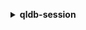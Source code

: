 **<details ><summary style="color:none;">qldb-session</summary><blockquote>**

- **<details><summary style="color:none;"><b><u>help</b></u></summary><blockquote>**

  * **<p style="color:none;"></p>**

  </br>

  <p style="color:red;">Description</p>

  </br>

  ## **Examples**

  ```bash

  ```
  ```json

  ```

  </br>

- **<details><summary style="color:none;"><b><u>send-command</b></u></summary><blockquote>**

  * **<p style="color:none;">--session-token</p>**
  * **<p style="color:none;">--start-session</p>**
  * **<p style="color:none;">--start-transaction</p>**
  * **<p style="color:none;">--end-session</p>**
  * **<p style="color:none;">--commit-transaction</p>**
  * **<p style="color:none;">--abort-transaction</p>**
  * **<p style="color:none;">--execute-statement</p>**
  * **<p style="color:none;">--fetch-page</p>**
  * **<p style="color:none;">--cli-input-json</p>**
  * **<p style="color:none;">--cli-input-yaml</p>**
  * **<p style="color:none;">--generate-cli-skeleton</p>**

  </br>

  <p style="color:red;">Description</p>

  </br>

  ## **Examples**

  ```bash

  ```
  ```json

  ```

  </br>

</blockquote></details>
</blockquote></details>
</blockquote></details>
